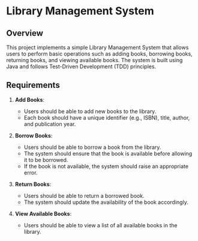 ﻿# Library Management System
## Overview
This project implements a simple Library Management System that allows users to perform basic operations such as adding books, borrowing books, returning books, and viewing available books. The system is built using Java and follows Test-Driven Development (TDD) principles.

## Requirements
1. **Add Books**:
   - Users should be able to add new books to the library.
   - Each book should have a unique identifier (e.g., ISBN), title, author, and publication year.

2. **Borrow Books**:
   - Users should be able to borrow a book from the library.
   - The system should ensure that the book is available before allowing it to be borrowed.
   - If the book is not available, the system should raise an appropriate error.

3. **Return Books**:
   - Users should be able to return a borrowed book.
   - The system should update the availability of the book accordingly.

4. **View Available Books**:
   - Users should be able to view a list of all available books in the library.
